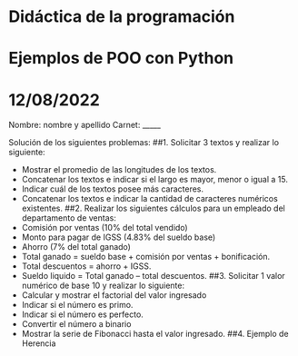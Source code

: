 # Didáctica de la programación
# Ejemplos de POO con Python
# 12/08/2022

Nombre: nombre y apellido
Carnet: _____

Solución de los siguientes problemas:
##1. Solicitar 3 textos y realizar lo siguiente:
- Mostrar el promedio de las longitudes de los textos.
- Concatenar los textos e indicar si el largo es mayor, menor o igual a 15.
- Indicar cuál de los textos posee más caracteres.
- Concatenar los textos e indicar la cantidad de caracteres numéricos existentes.
##2. Realizar los siguientes cálculos para un empleado del departamento de ventas:
- Comisión por ventas (10% del total vendido)
- Monto para pagar de IGSS (4.83% del sueldo base)
- Ahorro (7% del total ganado)
- Total ganado = sueldo base + comisión por ventas + bonificación.
- Total descuentos = ahorro + IGSS.
- Sueldo liquido = Total ganado – total descuentos.
##3. Solicitar 1 valor numérico de base 10 y realizar lo siguiente:
- Calcular y mostrar el factorial del valor ingresado
- Indicar si el número es primo.
- Indicar si el número es perfecto.
- Convertir el número a binario
- Mostrar la serie de Fibonacci hasta el valor ingresado.
##4. Ejemplo de Herencia
